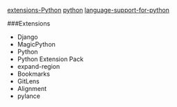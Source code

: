 [extensions-Python](https://medium.com/issuehunt/10-visual-studio-code-extensions-for-python-development-de0be51bbeed)
[python](https://code.visualstudio.com/docs/python/python-tutorial)
[language-support-for-python](https://devblogs.microsoft.com/python/announcing-pylance-fast-feature-rich-language-support-for-python-in-visual-studio-code/)

###Extensions
- Django
- MagicPython
- Python
- Python Extension Pack
- expand-region
- Bookmarks
- GitLens
- Alignment
- pylance